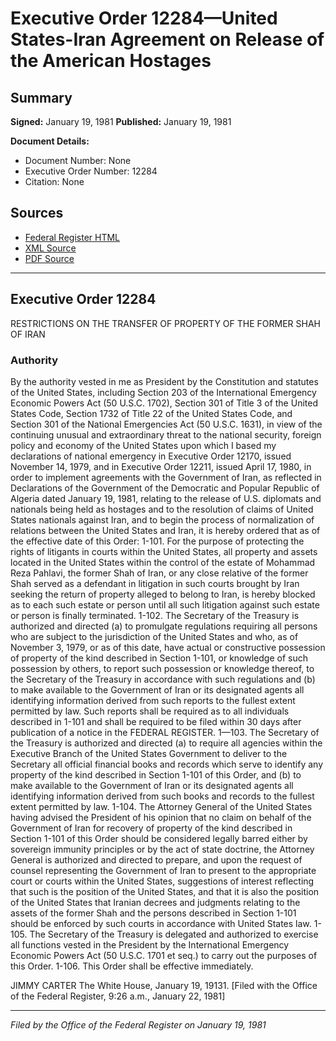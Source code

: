# Executive Order 12284—United States-Iran Agreement on Release of the American Hostages

## Summary

**Signed:** January 19, 1981
**Published:** January 19, 1981

**Document Details:**
- Document Number: None
- Executive Order Number: 12284
- Citation: None

## Sources
- [Federal Register HTML](https://www.presidency.ucsb.edu/documents/executive-order-12284-united-states-iran-agreement-release-the-american-hostages)
- [XML Source](None)
- [PDF Source](None)

---

## Executive Order 12284

RESTRICTIONS ON THE TRANSFER OF PROPERTY OF THE FORMER SHAH OF IRAN
### Authority

By the authority vested in me as President by the Constitution and statutes of the United States, including Section 203 of the International Emergency Economic Powers Act (50 U.S.C. 1702), Section 301 of Title 3 of the United States Code, Section 1732 of Title 22 of the United States Code, and Section 301 of the National Emergencies Act (50 U.S.C. 1631), in view of the continuing unusual and extraordinary threat to the national security, foreign policy and economy of the United States upon which I based my declarations of national emergency in Executive Order 12170, issued November 14, 1979, and in Executive Order 12211, issued April 17, 1980, in order to implement agreements with the Government of Iran, as reflected in Declarations of the Government of the Democratic and Popular Republic of Algeria dated January 19, 1981, relating to the release of U.S. diplomats and nationals being held as hostages and to the resolution of claims of United States nationals against Iran, and to begin the process of normalization of relations between the United States and Iran, it is hereby ordered that as of the effective date of this Order:
1-101. For the purpose of protecting the rights of litigants in courts within the United States, all property and assets located in the United States within the control of the estate of Mohammad Reza Pahlavi, the former Shah of Iran, or any close relative of the former Shah served as a defendant in litigation in such courts brought by Iran seeking the return of property alleged to belong to Iran, is hereby blocked as to each such estate or person until all such litigation against such estate or person is finally terminated.
1-102. The Secretary of the Treasury is authorized and directed (a) to promulgate regulations requiring all persons who are subject to the jurisdiction of the United States and who, as of November 3, 1979, or as of this date, have actual or constructive possession of property of the kind described in Section 1-101, or knowledge of such possession by others, to report such possession or knowledge thereof, to the Secretary of the Treasury in accordance with such regulations and (b) to make available to the Government of Iran or its designated agents all identifying information derived from such reports to the fullest extent permitted by law. Such reports shall be required as to all individuals described in 1-101 and shall be required to be filed within 30 days after publication of a notice in the FEDERAL REGISTER.
1—103. The Secretary of the Treasury is authorized and directed (a) to require all agencies within the Executive Branch of the United States Government to deliver to the Secretary all official financial books and records which serve to identify any property of the kind described in Section 1-101 of this Order, and (b) to make available to the Government of Iran or its designated agents all identifying information derived from such books and records to the fullest extent permitted by law.
1-104. The Attorney General of the United States having advised the President of his opinion that no claim on behalf of the Government of Iran for recovery of property of the kind described in Section 1-101 of this Order should be considered legally barred either by sovereign immunity principles or by the act of state doctrine, the Attorney General is authorized and directed to prepare, and upon the request of counsel representing the Government of Iran to present to the appropriate court or courts within the United States, suggestions of interest reflecting that such is the position of the United States, and that it is also the position of the United States that Iranian decrees and judgments relating to the assets of the former Shah and the persons described in Section 1-101 should be enforced by such courts in accordance with United States law.
1-105. The Secretary of the Treasury is delegated and authorized to exercise all functions vested in the President by the International Emergency Economic Powers Act (50 U.S.C. 1701 et seq.) to carry out the purposes of this Order.
1-106. This Order shall be effective immediately.

JIMMY CARTER
The White House,
January 19, 19131.
[Filed with the Office of the Federal Register, 9:26 a.m., January 22, 1981]

---

*Filed by the Office of the Federal Register on January 19, 1981*
